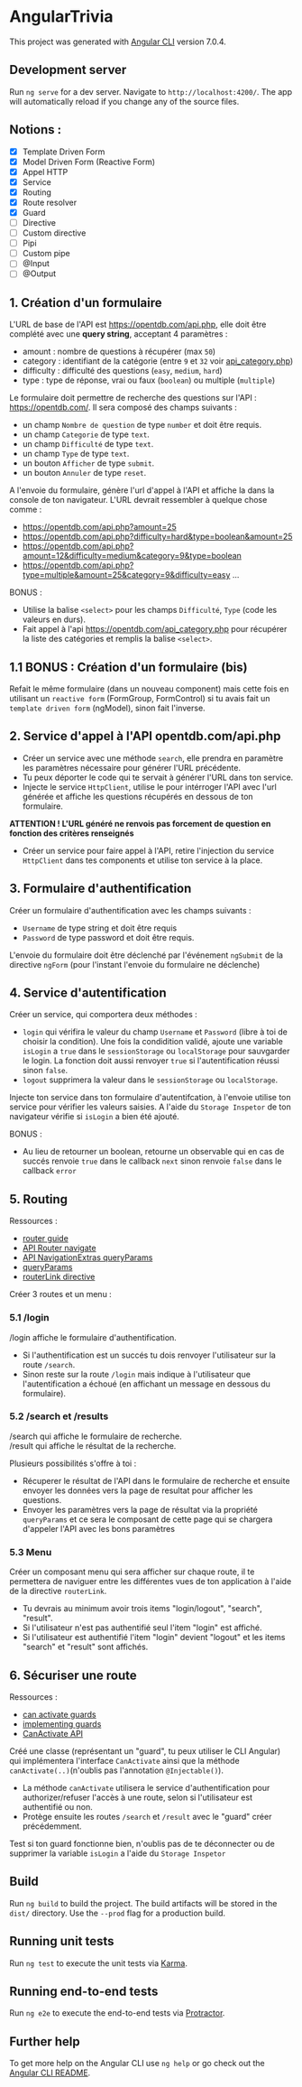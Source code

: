 # AngularTrivia

This project was generated with [Angular CLI](https://github.com/angular/angular-cli) version 7.0.4.

## Development server

Run `ng serve` for a dev server. Navigate to `http://localhost:4200/`. The app will automatically reload if you change any of the source files.

## Notions :
- [x] Template Driven Form
- [x] Model Driven Form (Reactive Form)
- [x] Appel HTTP
- [x] Service
- [x] Routing
- [x] Route resolver
- [x] Guard
- [ ] Directive
- [ ] Custom directive
- [ ] Pipi
- [ ] Custom pipe
- [ ] @Input
- [ ] @Output

## 1. Création d'un formulaire

L'URL de base de l'API est https://opentdb.com/api.php, elle doit être complété avec une **query string**, acceptant 4 paramètres :
* amount : nombre de questions à récupérer (max `50`)
* category : identifiant de la catégorie (entre `9` et `32` voir [api_category.php](https://opentdb.com/api_category.php))
* difficulty : difficulté des questions (`easy`, `medium`, `hard`)
* type : type de réponse, vrai ou faux (`boolean`) ou multiple (`multiple`)

Le formulaire doit permettre de recherche des questions sur l'API : https://opentdb.com/. Il sera composé des champs suivants :

* un champ `Nombre de question` de type `number` et doit être requis.
* un champ `Categorie` de type `text`.
* un champ `Difficulté` de type `text`.
* un champ `Type` de type `text`. 
* un bouton `Afficher` de type `submit`.
* un bouton `Annuler` de type `reset`.

A l'envoie du formulaire, génère l'url d'appel à l'API et affiche la dans la console de ton navigateur. L'URL devrait ressembler à quelque chose comme :
- https://opentdb.com/api.php?amount=25
- https://opentdb.com/api.php?difficulty=hard&type=boolean&amount=25
- https://opentdb.com/api.php?amount=12&difficulty=medium&category=9&type=boolean
- https://opentdb.com/api.php?type=multiple&amount=25&category=9&difficulty=easy
...

BONUS :
* Utilise la balise `<select>` pour les champs `Difficulté`, `Type` (code les valeurs en durs).
* Fait appel à l'api https://opentdb.com/api_category.php pour récupérer la liste des catégories et remplis la balise `<select>`.

## 1.1 BONUS : Création d'un formulaire (bis)

Refait le même formulaire (dans un nouveau component) mais cette fois en utilisant un `reactive form` (FormGroup, FormControl) si tu avais fait un `template driven form` (ngModel), sinon fait l'inverse.

## 2. Service d'appel à l'API opentdb.com/api.php

* Créer un service avec une méthode `search`, elle prendra en paramètre les paramètres nécessaire pour générer l'URL précédente. 
* Tu peux déporter le code qui te servait à générer l'URL dans ton service.
* Injecte le service `HttpClient`, utilise le pour intérroger l'API avec l'url générée et affiche les questions récupérés en dessous de ton formulaire.

**ATTENTION ! L'URL généré ne renvois pas forcement de question en fonction des critères renseignés**
* Créer un service pour faire appel à l'API, retire l'injection du service `HttpClient` dans tes components et utilise ton service à la place.

## 3. Formulaire d'authentification

Créer un formulaire d'authentification avec les champs suivants :
* `Username` de type string et doit être requis
* `Password` de type password et doit être requis.

L'envoie du formulaire doit être déclenché par l'événement `ngSubmit` de la directive `ngForm` (pour l'instant l'envoie du formulaire ne déclenche)

## 4. Service d'autentification

Créer un service, qui comportera deux méthodes :
* `login` qui vérifira le valeur du champ `Username` et `Password` (libre à toi de choisir la condition). Une fois la condidition validé, ajoute une variable `isLogin` a `true` dans le `sessionStorage` ou `localStorage` pour sauvgarder le login. La fonction doit aussi renvoyer `true` si l'autentification réussi sinon `false`.
* `logout` supprimera la valeur dans le `sessionStorage` ou `localStorage`.

Injecte ton service dans ton formulaire d'autentifcation, à l'envoie utilise ton service pour vérifier les valeurs saisies. A l'aide du `Storage Inspetor` de ton navigateur vérifie si `isLogin` a bien été ajouté.

BONUS :
* Au lieu de retourner un boolean, retourne un observable qui en cas de succés renvoie `true` dans le callback `next` sinon renvoie `false` dans le callback `error`

## 5. Routing

Ressources : 
* [router guide](https://angular.io/guide/router)
* [API Router navigate](https://angular.io/api/router/Router#navigate)
* [API NavigationExtras queryParams](https://angular.io/api/router/NavigationExtras#queryParams)
* [queryParams](https://angular-2-training-book.rangle.io/handout/routing/query_params.html)
* [routerLink directive](https://angular.io/api/router/RouterLink#description)

Créer 3 routes et un menu :

### 5.1 /login

/login affiche le formulaire d'authentification.
* Si l'authentification est un succés tu dois renvoyer l'utilisateur sur la route `/search`.
* Sinon reste sur la route `/login` mais indique à l'utilisateur que l'autentification a échoué (en affichant un message en dessous du formulaire).

### 5.2 /search et /results

/search qui affiche le formulaire de recherche.\
/result qui affiche le résultat de la recherche.

Plusieurs possibilités s'offre à toi :
* Récuperer le résultat de l'API dans le formulaire de recherche et ensuite envoyer les données vers la page de resultat pour afficher les questions.
* Envoyer les paramètres vers la page de résultat via la propriété `queryParams` et ce sera le composant de cette page qui se chargera d'appeler l'API avec les bons paramètres

### 5.3 Menu 

Créer un composant menu qui sera afficher sur chaque route, il te permettera de naviguer entre les différentes vues de ton application à l'aide de la directive `routerLink`.
* Tu devrais au minimum avoir trois items "login/logout", "search", "result".
* Si l'utilisateur n'est pas authentifié seul l'item "login" est affiché.
* Si l'utilisateur est authentifié l'item "login" devient "logout" et les items "search" et "result" sont affichés.

## 6. Sécuriser une route

Ressources :
* [can activate guards](https://atom-morgan.github.io/how-to-test-angular-canactivate-guards/)
* [implementing guards](https://dzone.com/articles/implementing-guard-in-angular-5-app)
* [CanActivate API](https://angular.io/api/router/CanActivate)

Créé une classe (représentant un "guard", tu peux utiliser le CLI Angular) qui implémentera l'interface `CanActivate` ainsi que la méthode `canActivate(..)`(n'oublis pas l'annotation `@Injectable()`).
* La méthode `canActivate` utilisera le service d'authentification pour authorizer/refuser l'accès à une route, selon si l'utilisateur est authentifié ou non.
* Protège ensuite les routes `/search` et `/result` avec le "guard" créer précédemment.

Test si ton guard fonctionne bien, n'oublis pas de te déconnecter ou de supprimer la variable `isLogin` a l'aide du `Storage Inspetor`

## Build

Run `ng build` to build the project. The build artifacts will be stored in the `dist/` directory. Use the `--prod` flag for a production build.

## Running unit tests

Run `ng test` to execute the unit tests via [Karma](https://karma-runner.github.io).

## Running end-to-end tests

Run `ng e2e` to execute the end-to-end tests via [Protractor](http://www.protractortest.org/).

## Further help

To get more help on the Angular CLI use `ng help` or go check out the [Angular CLI README](https://github.com/angular/angular-cli/blob/master/README.md).
